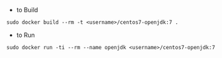 * to Build

```sudo docker build --rm -t <username>/centos7-openjdk:7 . ```
 
* to Run

```sudo docker run -ti --rm --name openjdk <username>/centos7-openjdk:7```

